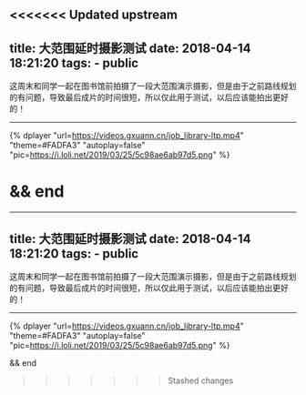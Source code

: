 <<<<<<< Updated upstream
---
title: 大范围延时摄影测试
date: 2018-04-14 18:21:20
tags:
    - public
---

这周末和同学一起在图书馆前拍摄了一段大范围演示摄影，但是由于之前路线规划的有问题，导致最后成片的时间很短，所以仅此用于测试，以后应该能拍出更好的！

---

{% dplayer "url=https://videos.gxuann.cn/job_library-ltp.mp4" "theme=#FADFA3" "autoplay=false" "pic=https://i.loli.net/2019/03/25/5c98ae6ab97d5.png" %}

&&
end
=======
---
title: 大范围延时摄影测试
date: 2018-04-14 18:21:20
tags:
    - public
---

这周末和同学一起在图书馆前拍摄了一段大范围演示摄影，但是由于之前路线规划的有问题，导致最后成片的时间很短，所以仅此用于测试，以后应该能拍出更好的！

---

{% dplayer "url=https://videos.gxuann.cn/job_library-ltp.mp4" "theme=#FADFA3" "autoplay=false" "pic=https://i.loli.net/2019/03/25/5c98ae6ab97d5.png" %}

&&
end
>>>>>>> Stashed changes
